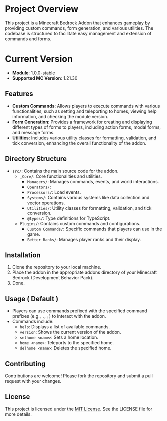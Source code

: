 # Project Overview

This project is a Minecraft Bedrock Addon that enhances gameplay by providing custom commands, form generation, and various utilities. The codebase is structured to facilitate easy management and extension of commands and forms.

# Current Version
- **Module**: 1.0.0-stable
- **Supported MC Version**: 1.21.30

## Features

- **Custom Commands**: Allows players to execute commands with various functionalities, such as setting and teleporting to homes, viewing help information, and checking the module version.
- **Form Generation**: Provides a framework for creating and displaying different types of forms to players, including action forms, modal forms, and message forms.
- **Utilities**: Includes various utility classes for formatting, validation, and tick conversion, enhancing the overall functionality of the addon.

## Directory Structure

- `src/`: Contains the main source code for the addon.
  - `_Core/`: Core functionalities and utilities.
    - `Managers/`: Manages commands, events, and world interactions. 
    - `Operators/`: 
    - `Processors/`: Load events.
    - `Systems/`: Contains various systems like data collection and vector operations.
    - `Utilities/`: Utility classes for formatting, validation, and tick conversion.
    - `@types/`: Type definitions for TypeScript.
  - `Plugins/`: Contains custom commands and configurations.
    - `Custom Commands/`: Specific commands that players can use in the game.
    - `Better Ranks/`: Manages player ranks and their display.

## Installation

1. Clone the repository to your local machine.
2. Place the addon in the appropriate addons directory of your Minecraft Bedrock (Development Behavior Pack).
3. Done.

## Usage ( Default )

- Players can use commands prefixed with the specified command prefixes (e.g., `.`, `;`) to interact with the addon.
- Commands include:
  - `help`: Displays a list of available commands.
  - `version`: Shows the current version of the addon.
  - `sethome <name>`: Sets a home location.
  - `home <name>`: Teleports to the specified home.
  - `delhome <name>`: Deletes the specified home.

## Contributing

Contributions are welcome! Please fork the repository and submit a pull request with your changes.

## License

This project is licensed under the [MIT License](./LICENSE). See the LICENSE file for more details.
